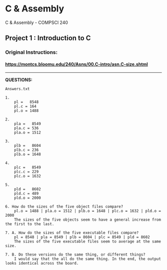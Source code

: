 # C & Assembly
C & Assembly - COMPSCI 240
## Project 1 : Introduction to C
### Original Instructions:
#### [https://montcs.bloomu.edu/240/Asns/00.C-intro/asn.C-size.shtml ](https://montcs.bloomu.edu/240/Asns/00.C-intro/asn.C-size.shtml)
--------------------
**QUESTIONS:**
```
Answers.txt

1. 
	pl =   8548
	pl.c = 164
	pl.o = 1488

2.
	pla =   8549 
	pla.c = 536
	pla.o = 1512

3.
	plb =   8604
	plb.c = 236
	plb.o = 1648

4.
	plc =   8549
	plc.c = 229
	plc.o = 1632

5.
	pld =   8602
	pld.c = 489
	pld.o = 2000

6. How do the sizes of the five object files compare?
	pl.o = 1488 | pla.o = 1512 | plb.o = 1648 | plc.o = 1632 | pld.o = 2000
	The sizes of the five objects seem to have a general increase from the first to the last.

7. A. How do the sizes of the five executable files compare?
	pl = 8548 | pla = 8549 | plb = 8604 | plc = 8549 | pld = 8602
	The sizes of the five executable files seem to average at the same size.

7. B. Do these versions do the same thing, or different things?
	I would say that the all do the same thing. In the end, the output looks identical across the board.
```
